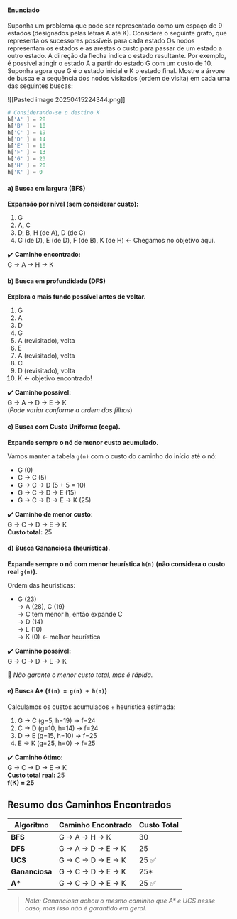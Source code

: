 #### Enunciado
Suponha um problema que pode ser representado como um espaço de 9 estados (designados pelas letras A até K). Considere o seguinte grafo, que representa os sucessores possíveis para cada estado
Os nodos representam os estados e as arestas o custo para passar de um estado a outro estado. A di reção da flecha indica o estado resultante. Por exemplo, é possível atingir o estado A a partir do estado G com um custo de 10. Suponha agora que G é o estado inicial e K o estado final. Mostre a árvore de busca e a sequência dos nodos visitados (ordem de visita) em cada uma das seguintes buscas:

![[Pasted image 20250415224344.png]]

```python
# Considerando-se o destino K 
h['A' ] = 28 
h['B' ] = 10 
h['C' ] = 19 
h['D' ] = 14 
h['E' ] = 10 
h['F' ] = 13 
h['G' ] = 23 
h['H' ] = 20 
h['K' ] = 0
```
#### a) Busca em largura (BFS)
**Expansão por nível (sem considerar custo):**

1. G
2. A, C
3. D, B, H (de A), D (de C)
4. G (de D), E (de D), F (de B), K (de H) ← Chegamos no objetivo aqui.

✔️ **Caminho encontrado:**  
G → A → H → K
#### b) Busca em profundidade (DFS)
**Explora o mais fundo possível antes de voltar.**

1. G
2. A
3. D
4. G
5. A (revisitado), volta
6. E
7. A (revisitado), volta
8. C
9. D (revisitado), volta
10. K ← objetivo encontrado!

✔️ **Caminho possível:**  
G → A → D → E → K  
(_Pode variar conforme a ordem dos filhos_)
#### c) Busca com Custo Uniforme (cega).
**Expande sempre o nó de menor custo acumulado.**

Vamos manter a tabela `g(n)` com o custo do caminho do início até o nó:

- G (0)
- G → C (5)
- G → C → D (5 + 5 = 10)
- G → C → D → E (15)
- G → C → D → E → K (25)

✔️ **Caminho de menor custo:**  
G → C → D → E → K  
**Custo total:** 25
#### d) Busca Gananciosa (heurística).
**Expande sempre o nó com menor heurística `h(n)` (não considera o custo real `g(n)`).**

Ordem das heurísticas:

- G (23)  
    → A (28), C (19)  
    → C tem menor h, então expande C  
    → D (14)  
    → E (10)  
    → K (0) ← melhor heurística

✔️ **Caminho possível:**  
G → C → D → E → K

📝 _Não garante o menor custo total, mas é rápida._
#### e) Busca A* (`f(n) = g(n) + h(n)`)

Calculamos os custos acumulados + heurística estimada:
1. G → C (g=5, h=19) → f=24
2. C → D (g=10, h=14) → f=24
3. D → E (g=15, h=10) → f=25
4. E → K (g=25, h=0) → f=25

✔️ **Caminho ótimo:**  
G → C → D → E → K  
**Custo total real:** 25  
**f(K) = 25**


## Resumo dos Caminhos Encontrados

|Algoritmo|Caminho Encontrado|Custo Total|
|---|---|---|
|**BFS**|G → A → H → K|30|
|**DFS**|G → A → D → E → K|25|
|**UCS**|G → C → D → E → K|25 ✅|
|**Gananciosa**|G → C → D → E → K|25*|
|**A***|G → C → D → E → K|25 ✅|

> _Nota: Gananciosa achou o mesmo caminho que A* e UCS nesse caso, mas isso não é garantido em geral._